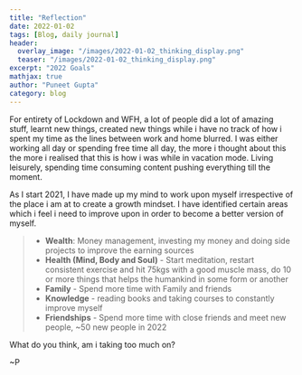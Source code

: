 ```yaml
---
title: "Reflection"
date: 2022-01-02
tags: [Blog, daily journal]
header:
  overlay_image: "/images/2022-01-02_thinking_display.png"
  teaser: "/images/2022-01-02_thinking_display.png"
excerpt: "2022 Goals"
mathjax: true
author: "Puneet Gupta"
category: blog
---
```



For entirety of Lockdown and WFH, a lot of people did a lot of amazing stuff, learnt new things, created new things while i have no track of how i spent my time as the lines between work and home blurred. I was either working all day or spending free time all day, the more i thought about this the more i realised that this is how i was while in vacation mode. Living leisurely, spending time consuming content pushing everything till the moment.

As I start 2021, I have made up my mind to work upon myself irrespective of the place i am at to create a growth mindset. I have identified certain areas which i feel i need to improve upon in order to become a better version of myself.

> - **Wealth**: Money management, investing my money and doing side projects to improve the earning sources
> - **Health (Mind, Body and Soul)** - Start meditation, restart consistent exercise and hit 75kgs with a good muscle mass, do 10 or more things that helps the humankind in some form or another  
> - **Family** - Spend more time with Family and friends
> - **Knowledge** - reading books and taking courses to constantly improve myself
> - **Friendships** - Spend more time with close friends and meet new people, ~50 new people in 2022

What do you think, am i taking too much on?

~P

